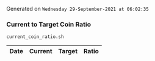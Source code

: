 Generated on `Wednesday 29-September-2021 at 06:02:35`

### Current to Target Coin Ratio
`current_coin_ratio.sh`

Date|Current|Target|Ratio
---|---|---|---

